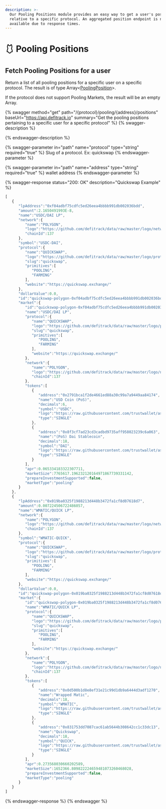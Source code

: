 ```yaml
---
description: >-
  Our Pooling Positions module provides an easy way to get a user's position
  relative to a specific protocol. An aggregated position endpoint is not
  available due to response times.
---
```


# 🩱 Pooling Positions

## Fetch Pooling Positions for a user

Return a list of all pooling positions for a specific user on a specific protocol. The result is of type Array<[PoolingPosition](../../developers/domain-model/pooling/pooling-position.md)>.&#x20;

If the protocol does not support Pooling Markets, the result will be an empty Array.&#x20;

{% swagger method="get" path="/{protocol}/pooling/{address}/positions" baseUrl="https://api.defitrack.io" summary="Get the pooling positions pertaining to a specific user for a specific protocol" %}
{% swagger-description %}

{% endswagger-description %}

{% swagger-parameter in="path" name="protocol" type="string" required="true" %}
Slug of a protocol. Ex: quickswap
{% endswagger-parameter %}

{% swagger-parameter in="path" name="address" type="string" required="true" %}
wallet address
{% endswagger-parameter %}

{% swagger-response status="200: OK" description="Quickswap Example" %}
```javascript
[
   {
      "lpAddress":"0xf04adbf75cdfc5ed26eea4bbbb991db002036bdd",
      "amount":2.1650491993E-8,
      "name":"USDC/DAI LP",
      "network":{
         "name":"POLYGON",
         "logo":"https://github.com/defitrack/data/raw/master/logo/network/polygon.png",
         "chainId":137
      },
      "symbol":"USDC-DAI",
      "protocol":{
         "name":"QUICKSWAP",
         "logo":"https://github.com/defitrack/data/raw/master/logo/protocol/quickswap.png",
         "slug":"quickswap",
         "primitives":[
            "POOLING",
            "FARMING"
         ],
         "website":"https://quickswap.exchange/"
      },
      "dollarValue":0.0,
      "id":"quickswap-polygon-0xf04adbf75cdfc5ed26eea4bbbb991db002036bdd",
      "market":{
         "id":"quickswap-polygon-0xf04adbf75cdfc5ed26eea4bbbb991db002036bdd",
         "name":"USDC/DAI LP",
         "protocol":{
            "name":"QUICKSWAP",
            "logo":"https://github.com/defitrack/data/raw/master/logo/protocol/quickswap.png",
            "slug":"quickswap",
            "primitives":[
               "POOLING",
               "FARMING"
            ],
            "website":"https://quickswap.exchange/"
         },
         "network":{
            "name":"POLYGON",
            "logo":"https://github.com/defitrack/data/raw/master/logo/network/polygon.png",
            "chainId":137
         },
         "tokens":[
            {
               "address":"0x2791bca1f2de4661ed88a30c99a7a9449aa84174",
               "name":"USD Coin (PoS)",
               "decimals":6,
               "symbol":"USDC",
               "logo":"https://raw.githubusercontent.com/trustwallet/assets/master/blockchains/polygon/assets/0x2791Bca1f2de4661ED88A30C99A7a9449Aa84174/logo.png",
               "type":"SINGLE"
            },
            {
               "address":"0x8f3cf7ad23cd3cadbd9735aff958023239c6a063",
               "name":"(PoS) Dai Stablecoin",
               "decimals":18,
               "symbol":"DAI",
               "logo":"https://raw.githubusercontent.com/trustwallet/assets/master/blockchains/polygon/assets/0x8f3Cf7ad23Cd3CaDbD9735AFf958023239c6A063/logo.png",
               "type":"SINGLE"
            }
         ],
         "apr":0.065334183322307711,
         "marketSize":7765617.196232120164971867739331142,
         "prepareInvestmentSupported":false,
         "marketType":"pooling"
      }
   },
   {
      "lpAddress":"0x019ba0325f1988213d448b3472fa1cf8d07618d7",
      "amount":0.007224506722486057,
      "name":"WMATIC/QUICK LP",
      "network":{
         "name":"POLYGON",
         "logo":"https://github.com/defitrack/data/raw/master/logo/network/polygon.png",
         "chainId":137
      },
      "symbol":"WMATIC-QUICK",
      "protocol":{
         "name":"QUICKSWAP",
         "logo":"https://github.com/defitrack/data/raw/master/logo/protocol/quickswap.png",
         "slug":"quickswap",
         "primitives":[
            "POOLING",
            "FARMING"
         ],
         "website":"https://quickswap.exchange/"
      },
      "dollarValue":0.0,
      "id":"quickswap-polygon-0x019ba0325f1988213d448b3472fa1cf8d07618d7",
      "market":{
         "id":"quickswap-polygon-0x019ba0325f1988213d448b3472fa1cf8d07618d7",
         "name":"WMATIC/QUICK LP",
         "protocol":{
            "name":"QUICKSWAP",
            "logo":"https://github.com/defitrack/data/raw/master/logo/protocol/quickswap.png",
            "slug":"quickswap",
            "primitives":[
               "POOLING",
               "FARMING"
            ],
            "website":"https://quickswap.exchange/"
         },
         "network":{
            "name":"POLYGON",
            "logo":"https://github.com/defitrack/data/raw/master/logo/network/polygon.png",
            "chainId":137
         },
         "tokens":[
            {
               "address":"0x0d500b1d8e8ef31e21c99d1db9a6444d3adf1270",
               "name":"Wrapped Matic",
               "decimals":18,
               "symbol":"WMATIC",
               "logo":"https://raw.githubusercontent.com/trustwallet/assets/master/blockchains/polygon/assets/0x0d500B1d8E8eF31E21C99d1Db9A6444d3ADf1270/logo.png",
               "type":"SINGLE"
            },
            {
               "address":"0x831753dd7087cac61ab5644b308642cc1c33dc13",
               "name":"Quickswap",
               "decimals":18,
               "symbol":"QUICK",
               "logo":"https://raw.githubusercontent.com/trustwallet/assets/master/blockchains/polygon/assets/0x831753DD7087CaC61aB5644b308642cc1c33Dc13/logo.png",
               "type":"SINGLE"
            }
         ],
         "apr":0.273568030660202589,
         "marketSize":1652366.809822224659481073260468028,
         "prepareInvestmentSupported":false,
         "marketType":"pooling"
      }
   }
]
```
{% endswagger-response %}
{% endswagger %}
